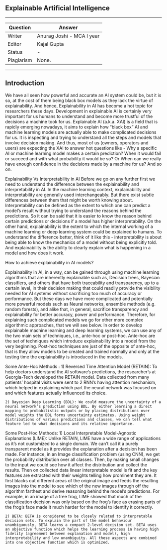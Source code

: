 ## Explainable Artificial Intelligence


---

| Question   | Answer                                                            |
| ---------- | ----------------------------------------------------------------- |
| Writer     | Anurag Joshi - MCA I year                                      |
| Editor     | Kajal Gupta                                                       |
| Status     | -                                                                 |
| Plagiarism| None. | [Report](./plag-reports/plag-explainableAI.pdf)
                                          

---

## Introduction
We have all seen how powerful and accurate an AI system could be, but it is so, at the cost of them being black box models as they lack the virtue of explainability. And hence, Explainability in AI has become a hot topic for researchers these days. Development in explainable AI is certainly very important for us humans to understand and become more trustful of the decisions a machine took for us.
Explainable AI (a.k.a. XAI) is a field that is rapidly emerging nowadays, it aims to explain how “black box” AI and machine learning models are actually able to make complicated decisions for us. It is inspecting and trying to understand all the steps and models that involve decision making. And thus, most of us (owners, operators and users) are expecting the XAI to answer hot questions like - Why a specific AI or machine learning model makes a certain prediction? When it would fail or succeed and with what probability it would be so? Or When can we really have enough confidence in the decisions made by a machine for us? And so on.

Explainability Vs Interpretability in AI
Before we go on any further first we need to understand the difference between the explainability and interpretability in AI.
In the machine learning context, explainability and interpretability are generally used interchangeably. But there exist subtle differences between them that might be worth knowing about.
Interpretability can be defined as the extent to which one can predict a model’s result without trying to understand the reasons behind the predictions. So it can be said that it is easier to know the reason behind certain predictions or decisions if a model has higher interpretability. On the other hand, explainability is the extent to which the internal working of a machine learning or deep learning system could be explained to humans.
To understand the difference better, think of it like this - interpretability is about being able to know the mechanics of a model without being explicitly told. And explainability is the ability to clearly explain what is happening in a model and how does it work. 

How to achieve explainability in AI models?

Explainability in AI, in a way, can be gained through using machine learning algorithms that are inherently explainable such as, Decision trees, Bayesian classifiers, and others that have both traceability and transparency, up to a certain level, in their decision making that could readily provide the visibility needed for AI systems without sacrificing too much of accuracy or performance. But these days we have more complicated and potentially more powerful models such as Neural networks, ensemble methods (e.g. random forests), and alike that, in general, sacrifice transparency and explainability for better accuracy, power and performance. Therefore, for explaining such complicated models we go for other more complex algorithmic approaches, that we will see below.
In order to develop explainable machine learning and deep learning systems, we can use any of the two main sets of techniques, i.e., ante-hoc or post-hoc. Ante-hoc are the set of techniques which introduce explainability into a model from the very beginning. Post-hoc techniques are just of the opposite of ante-hoc, that is they allow models to be created and trained normally and only at the testing time the explainability is introduced in the models.

Some Ante-Hoc Methods : 
    1) Reversed Time Attention Model (RETAIN): To help doctors understand the AI software’s predictions, the researcher’s at Georgia-Tech developed the RETAIN model. Data collected from many patients’ hospital visits were sent to 2 RNN’s having attention mechanism, which helped in explaining which part the neural network was focused on and which features actually influenced its choice.

    2) Bayesian Deep Learning (BDL): We could measure the uncertainty of a neural network’s prediction using BDL. By either learning a direct mapping to probabilistic outputs or by placing distributions over model weights the BDL forms uncertainty estimates. Using weight distributions of various predictions and classes, we can tell what feature led to what decisions and its relative importance.
Some Post-Hoc Methods:
    1) Local Interpretable Model-Agnostic Explanations (LIME): Unlike RETAIN, LIME have a wide range of applications as it’s not customized to a single domain. We can’t call it a purely transparent model as it provides the explanation after a decision has been made. For instance, in an Image classification problem (using CNN), we get the probability distribution over all classes. Then, by making small changes to the input we could see how it affect the distribution and collect the results. Then on collected data linear interpretable model is fit and the key features are extracted with their weights telling how prominent they are. It first blacks out different areas of the original image and feeds the resulting images into the model to see which of the new images through off the algorithm farthest and derive reasoning behind the model’s predictions. For example, in an image of a tree frog, LIME showed that much of the classification decision was only based on the frog’s face as erasing parts of the frog’s face made it much harder for the model to identify it correctly.

    2) BETA: BETA is considered to be closely related to interpretable decision sets. To explain the part of the model behaviour unambiguously, BETA learns a compact 2-level decision set. BETA uses an objective function which helps the learning process in having high fidelity (agreement between explanation and model), high interpretability and low unambiguity. All these aspects are combined into one objective function which is optimized.
